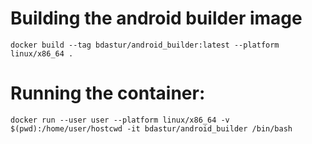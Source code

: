 
# Building the android builder image
```
docker build --tag bdastur/android_builder:latest --platform linux/x86_64 .
```

# Running the container:

```
docker run --user user --platform linux/x86_64 -v $(pwd):/home/user/hostcwd -it bdastur/android_builder /bin/bash 
```
